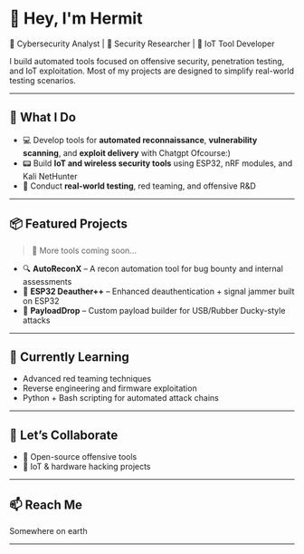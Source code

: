 # 👋 Hey, I'm Hermit

🚨 Cybersecurity Analyst | 🔐 Security Researcher | 📡 IoT Tool Developer  

I build automated tools focused on offensive security, penetration testing, and IoT exploitation. Most of my projects are designed to simplify real-world testing scenarios.

---

## 🧰 What I Do
- 💻 Develop tools for **automated reconnaissance**, **vulnerability scanning**, and **exploit delivery** with Chatgpt Ofcourse:) 
- 📟 Build **IoT and wireless security tools** using ESP32, nRF modules, and Kali NetHunter
- 🧪 Conduct **real-world testing**, red teaming, and offensive R&D

---

## 📦 Featured Projects
> 🔧 More tools coming soon...

- 🔍 **AutoReconX** – A recon automation tool for bug bounty and internal assessments
- 📡 **ESP32 Deauther++** – Enhanced deauthentication + signal jammer built on ESP32
- 🐚 **PayloadDrop** – Custom payload builder for USB/Rubber Ducky-style attacks

---

## 🚀 Currently Learning
- Advanced red teaming techniques  
- Reverse engineering and firmware exploitation  
- Python + Bash scripting for automated attack chains  

---

## 🤝 Let’s Collaborate
- 🧠 Open-source offensive tools
- 🔗 IoT & hardware hacking projects

---

## 📫 Reach Me
Somewhere on earth

---
